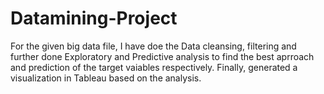 # Datamining-Project
For the given big data file, I have doe the Data cleansing, filtering and further done Exploratory and Predictive analysis to find the best aprroach and prediction of the target vaiables respectively. Finally, generated a visualization in Tableau based on the analysis.
